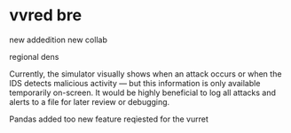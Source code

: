 # vvred bre
new addedition
new collab

regional dens


Currently, the simulator visually shows when an attack occurs or when the IDS detects malicious activity — but this information is only available temporarily on-screen. It would be highly beneficial to log all attacks and alerts to a file for later review or debugging.
   
 Pandas added too
   new feature reqiested for the vurret

